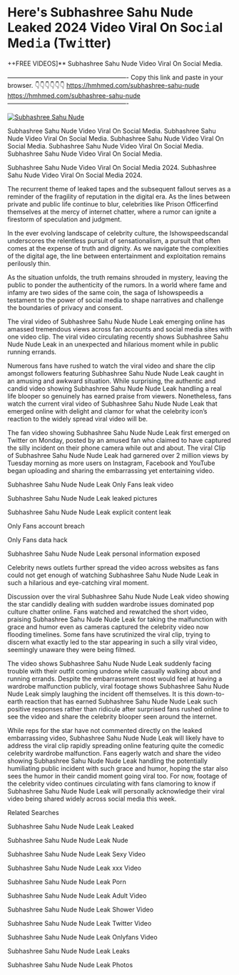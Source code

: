 # Here's Subhashree Sahu Nude Leaked 2024 Video Viral On Soc𝚒al Med𝚒a (Tw𝚒tter)

++FREE VIDEOS]** Subhashree Sahu Nude Video Viral On Social Media.

———————————————————-
Copy this link and paste in your browser.
👇👇👇👇👇👇
https://hmhmed.com/subhashree-sahu-nude
https://hmhmed.com/subhashree-sahu-nude
———————————————————-

[![Subhashree Sahu Nude](https://i.imgur.com/dJHk4Zq.gif)](https://hmhmed.com/subhashree-sahu-nude)

Subhashree Sahu Nude Video Viral On Social Media. Subhashree Sahu Nude Video Viral On Social Media. Subhashree Sahu Nude Video Viral On Social Media. Subhashree Sahu Nude Video Viral On Social Media. Subhashree Sahu Nude Video Viral On Social Media.

Subhashree Sahu Nude Video Viral On Social Media 2024. Subhashree Sahu Nude Video Viral On Social Media 2024.

The recurrent theme of leaked tapes and the subsequent fallout serves as a reminder of the fragility of reputation in the digital era. As the lines between private and public life continue to blur, celebrities like Prison Officerfind themselves at the mercy of internet chatter, where a rumor can ignite a firestorm of speculation and judgment.

In the ever evolving landscape of celebrity culture, the Ishowspeedscandal underscores the relentless pursuit of sensationalism, a pursuit that often comes at the expense of truth and dignity. As we navigate the complexities of the digital age, the line between entertainment and exploitation remains perilously thin.

As the situation unfolds, the truth remains shrouded in mystery, leaving the public to ponder the authenticity of the rumors. In a world where fame and infamy are two sides of the same coin, the saga of Ishowspeedis a testament to the power of social media to shape narratives and challenge the boundaries of privacy and consent.

The viral video of Subhashree Sahu Nude Nude Leak emerging online has amassed tremendous views across fan accounts and social media sites with one video clip. The viral video circulating recently shows Subhashree Sahu Nude Nude Leak in an unexpected and hilarious moment while in public running errands.

Numerous fans have rushed to watch the viral video and share the clip amongst followers featuring Subhashree Sahu Nude Nude Leak caught in an amusing and awkward situation. While surprising, the authentic and candid video showing Subhashree Sahu Nude Nude Leak handling a real life blooper so genuinely has earned praise from viewers. Nonetheless, fans watch the current viral video of Subhashree Sahu Nude Nude Leak that emerged online with delight and clamor for what the celebrity icon’s reaction to the widely spread viral video will be.

The fan video showing Subhashree Sahu Nude Nude Leak first emerged on Twitter on Monday, posted by an amused fan who claimed to have captured the silly incident on their phone camera while out and about. The viral Clip of Subhashree Sahu Nude Nude Leak had garnered over 2 million views by Tuesday morning as more users on Instagram, Facebook and YouTube began uploading and sharing the embarrassing yet entertaining video.

Subhashree Sahu Nude Nude Leak Only Fans leak video

Subhashree Sahu Nude Nude Leak leaked pictures

Subhashree Sahu Nude Nude Leak explicit content leak

Only Fans account breach

Only Fans data hack

Subhashree Sahu Nude Nude Leak personal information exposed

Celebrity news outlets further spread the video across websites as fans could not get enough of watching Subhashree Sahu Nude Nude Leak in such a hilarious and eye-catching viral moment.

Discussion over the viral Subhashree Sahu Nude Nude Leak video showing the star candidly dealing with sudden wardrobe issues dominated pop culture chatter online. Fans watched and rewatched the short video, praising Subhashree Sahu Nude Nude Leak for taking the malfunction with grace and humor even as cameras captured the celebrity video now flooding timelines. Some fans have scrutinized the viral clip, trying to discern what exactly led to the star appearing in such a silly viral video, seemingly unaware they were being filmed.

The video shows Subhashree Sahu Nude Nude Leak suddenly facing trouble with their outfit coming undone while casually walking about and running errands. Despite the embarrassment most would feel at having a wardrobe malfunction publicly, viral footage shows Subhashree Sahu Nude Nude Leak simply laughing the incident off themselves. It is this down-to-earth reaction that has earned Subhashree Sahu Nude Nude Leak such positive responses rather than ridicule after surprised fans rushed online to see the video and share the celebrity blooper seen around the internet.

While reps for the star have not commented directly on the leaked embarrassing video, Subhashree Sahu Nude Nude Leak will likely have to address the viral clip rapidly spreading online featuring quite the comedic celebrity wardrobe malfunction. Fans eagerly watch and share the video showing Subhashree Sahu Nude Nude Leak handling the potentially humiliating public incident with such grace and humor, hoping the star also sees the humor in their candid moment going viral too. For now, footage of the celebrity video continues circulating with fans clamoring to know if Subhashree Sahu Nude Nude Leak will personally acknowledge their viral video being shared widely across social media this week.

Related Searches

Subhashree Sahu Nude Nude Leak Leaked

Subhashree Sahu Nude Nude Leak Nude

Subhashree Sahu Nude Nude Leak Sexy Video

Subhashree Sahu Nude Nude Leak xxx Video

Subhashree Sahu Nude Nude Leak Porn

Subhashree Sahu Nude Nude Leak Adult Video

Subhashree Sahu Nude Nude Leak Shower Video

Subhashree Sahu Nude Nude Leak Twitter Video

Subhashree Sahu Nude Nude Leak Onlyfans Video

Subhashree Sahu Nude Nude Leak Leaks

Subhashree Sahu Nude Nude Leak Photos